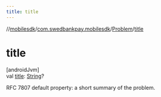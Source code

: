 ```yaml
---
title: title
---
```

//[mobilesdk](../../../index.html)/[com.swedbankpay.mobilesdk](../index.html)/[Problem](index.html)/[title](title.html)



# title



[androidJvm]\
val [title](title.html): [String](https://kotlinlang.org/api/latest/jvm/stdlib/kotlin/-string/index.html)?



RFC 7807 default property: a short summary of the problem.




